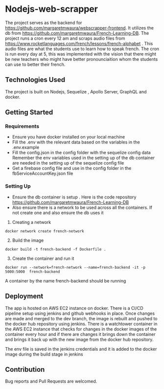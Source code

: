 # Nodejs-web-scrapper

The project serves as the backend for https://github.com/margaretmwaura/webscrapper-frontend. It utilizes the db from https://github.com/margaretmwaura/French-Learning-DB. 
The project runs a cron every 12 am and scraps audio files from https://www.rocketlanguages.com/french/lessons/french-alphabet . This audio files are what the students use to learn
how to speak french.
The cron is run every day at 5, this was implemented with the vision that there might be new teachers who might have better pronounciaition whom the students can 
use to better their french.

## Technologies Used

The project is built on Nodejs, Sequelize , Apollo Server, GraphQL and docker.

## Getting Started

### Requirements
- Ensure you have docker installed on your local machine
- Fill the .env with the relevant data based on the variables in the .env.example
- Fill the config.json in the config folder with the sequelize config data
  Remember the env variables used in the setting up of the db container are needed in the setting up of the sequelize config file
- Get a firebase config file and use in the config folder in the fbServiceAccountKey.json file

### Setting Up

- Ensure the db container is setup . Here is the code repository https://github.com/margaretmwaura/French-Learning-DB
- Also ensure there is a network to be used across all the containers. If not create one and also ensure the db uses it

1. Creating a network

``` docker network create french-network ```

2. Build the image

``` docker build -t french-backend -f Dockerfile .  ``` 

3. Create the container and run it

``` docker run --network=french-network --name=french-backend -it -p 5000:5000  french-backend ```

A container by the name french-backend should be running

## Deployment

The app is hosted on AWS EC2 instance on docker. 
There is a CI/CD pipeline setup using jenkins and github webhooks in place.
Once changes are made and merged to the dev branch, the image is rebuilt and pushed to the docker hub repository using jenkins.
There is a watchtower container in the AWS EC2 instance that checks for changes in the docker images of the container every hour and if there are changes it brings down the container and brings it back up with the new image from the docker hub repository.

The env file is saved in the jenkins credentials and it is added to the docker image during the build stage in jenkins

## Contribution

Bug reports and Pull Requests are welcomed.
